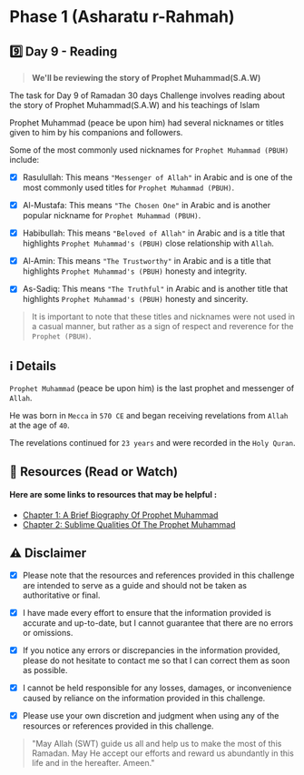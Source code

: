# Phase 1 (Asharatu r-Rahmah)

## 9️⃣ Day 9 - Reading

> **We'll be reviewing the story of Prophet Muhammad(S.A.W)**

The task for Day 9 of Ramadan 30 days Challenge involves reading about the story of Prophet Muhammad(S.A.W) and his teachings of Islam

Prophet Muhammad (peace be upon him) had several nicknames or titles given to him by his companions and followers. 

Some of the most commonly used nicknames for `Prophet Muhammad (PBUH)` include:

- [x] Rasulullah: This means `"Messenger of Allah"` in Arabic and is one of the most commonly used titles for `Prophet Muhammad (PBUH)`.

- [x] Al-Mustafa: This means `"The Chosen One"` in Arabic and is another popular nickname for `Prophet Muhammad (PBUH)`.

- [x] Habibullah: This means `"Beloved of Allah"` in Arabic and is a title that highlights `Prophet Muhammad's (PBUH)` close relationship with `Allah`.

- [x] Al-Amin: This means `"The Trustworthy"` in Arabic and is a title that highlights `Prophet Muhammad's (PBUH)` honesty and integrity.

- [x] As-Sadiq: This means `"The Truthful"` in Arabic and is another title that highlights `Prophet Muhammad's (PBUH)` honesty and sincerity.

> It is important to note that these titles and nicknames were not used in a casual manner, 
but rather as a sign of respect and reverence for the `Prophet (PBUH)`.


## ℹ️ Details

`Prophet Muhammad` (peace be upon him) is the last prophet and messenger of `Allah`. 

He was born in `Mecca` in `570 CE` and began receiving revelations from `Allah` at the age of `40`. 

The revelations continued for `23 years` and were recorded in the `Holy Quran`.


## 📒 Resources (Read or Watch) 
#### Here are some links to resources that may be helpful :

- [Chapter 1: A Brief Biography Of Prophet Muhammad](https://www.al-islam.org/prophet-muhammad-mercy-world-sayyid-muhammad-sadiq-al-shirazi/chapter-1-brief-biography-prophet)
- [Chapter 2: Sublime Qualities Of The Prophet Muhammad](https://www.al-islam.org/prophet-muhammad-mercy-world-sayyid-muhammad-sadiq-al-shirazi/chapter-2-sublime-qualities-prophet)


## ⚠️ Disclaimer 

- [x] Please note that the resources and references provided in this challenge are intended to serve as a guide and should not be taken as authoritative or final. 

- [x] I have made every effort to ensure that the information provided is accurate and up-to-date, but I cannot guarantee that there are no errors or omissions.

- [x] If you notice any errors or discrepancies in the information provided, please do not hesitate to contact me so that I can correct them as soon as possible. 

- [x] I cannot be held responsible for any losses, damages, or inconvenience caused by reliance on the information provided in this challenge.

- [x] Please use your own discretion and judgment when using any of the resources or references provided in this challenge.

> "May Allah (SWT) guide us all and help us to make the most of this Ramadan.
> May He accept our efforts and reward us abundantly in this life and in the hereafter. Ameen."


